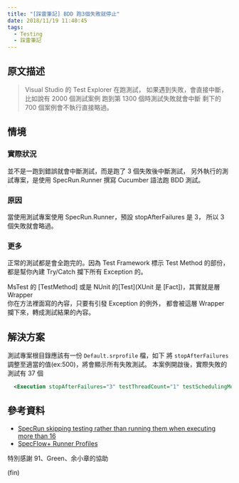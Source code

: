 ```yaml
---
title: "[踩雷筆記] BDD 跑3個失敗就停止"
date: 2018/11/19 11:40:45
tags:
  - Testing
  - 踩雷筆記
---
```


## 原文描述

> Visual Studio 的 Test Explorer 在跑測試，
> 如果遇到失敗，會直接中斷，
> 比如說有 2000 個測試案例 跑到第 1300 個時測試失敗就會中斷
> 剩下的 700 個案例會不執行直接略過。

## 情境

### 實際狀況

並不是一跑到錯誤就會中斷測試，而是跑了 3 個失敗後中斷測試，
另外執行的測試專案，是使用 SpecRun.Runner 撰寫 Cucumber 語法跑 BDD 測試。

### 原因

當使用測試專案使用 SpecRun.Runner，預設 stopAfterFailures 是 3，
所以 3 個失敗就會略過。

### 更多

正常的測試都是會全跑完的。因為 Test Framework 標示 Test Method 的部份，  
都是幫你內建 Try/Catch 攔下所有 Exception 的。

MsTest 的 [TestMethod] 或是 NUnit 的[Test](XUnit 是 [Fact])，其實就是層 Wrapper  
你在方法裡面寫的內容，只要有引發 Exception 的例外，
都會被這層 Wrapper 攔下來，轉成測試結果的內容。

## 解決方案

測試專案根目錄應該有一份 `Default.srprofile` 檔，如下
將 `stopAfterFailures` 調整至適當的值(ex:500)，將會顯示所有失敗測試。
本案例開啟後，實際失敗的測試有 37 個

```xml
  <Execution stopAfterFailures="3" testThreadCount="1" testSchedulingMode="Sequential" />
```

## 參考資料

- [SpecRun skipping testing rather than running them when executing more than 16](https://groups.google.com/forum/#!topic/specrun/yR6VVH8bDKg)
- [SpecFlow+ Runner Profiles](https://specflow.org/plus/documentation/SpecFlowPlus-Runner-Profiles/)

特別感謝 91、Green、余小章的協助

(fin)
